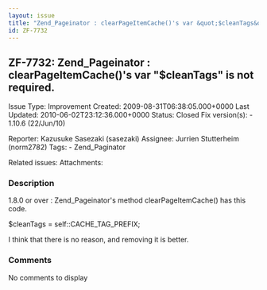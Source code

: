 ```yaml
---
layout: issue
title: "Zend_Pageinator : clearPageItemCache()'s var &quot;$cleanTags&quot; is not required."
id: ZF-7732
---
```


ZF-7732: Zend\_Pageinator : clearPageItemCache()'s var "$cleanTags" is not required.
------------------------------------------------------------------------------------

 Issue Type: Improvement Created: 2009-08-31T06:38:05.000+0000 Last Updated: 2010-06-02T23:12:36.000+0000 Status: Closed Fix version(s): - 1.10.6 (22/Jun/10)
 
 Reporter:  Kazusuke Sasezaki (sasezaki)  Assignee:  Jurrien Stutterheim (norm2782)  Tags: - Zend\_Paginator
 
 Related issues: 
 Attachments: 
### Description

1.8.0 or over : Zend\_Pageinator's method clearPageItemCache() has this code.

$cleanTags = self::CACHE\_TAG\_PREFIX;

I think that there is no reason, and removing it is better.

 

 

### Comments

No comments to display
